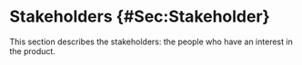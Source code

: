 # Stakeholders {#Sec:Stakeholder}

This section describes the stakeholders: the people who have an interest in the product.

